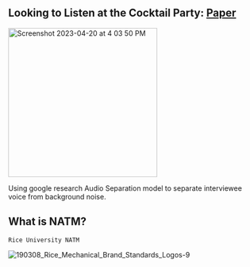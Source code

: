 ## Looking to Listen at the Cocktail Party: [Paper](https://arxiv.org/abs/1804.03619)<br>

<img width="300" alt="Screenshot 2023-04-20 at 4 03 50 PM" src="https://user-images.githubusercontent.com/34732790/233487351-c0865b70-7e52-4b00-b9ed-53be9e456338.png">

Using google research Audio Separation model to separate interviewee voice from background noise. <br>
## What is NATM? <br>
```
Rice University NATM 
```
![190308_Rice_Mechanical_Brand_Standards_Logos-9](https://user-images.githubusercontent.com/34732790/233485974-1c320b33-0285-4652-9bd6-a351552ad2ce.png)

